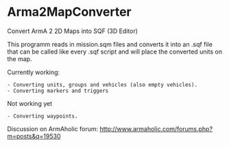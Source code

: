 Arma2MapConverter
=================

Convert ArmA 2 2D Maps into SQF (3D Editor)

This programm reads in mission.sqm files and converts it into an .sqf file 
that can be called like every .sqf script and will place the converted units on the map.

Currently working:

	- Converting units, groups and vehicles (also empty vehicles).
	- Converting markers and triggers
	
Not working yet

	- Converting waypoints.
	

	
Discussion on ArmAholic forum:
http://www.armaholic.com/forums.php?m=posts&q=19530